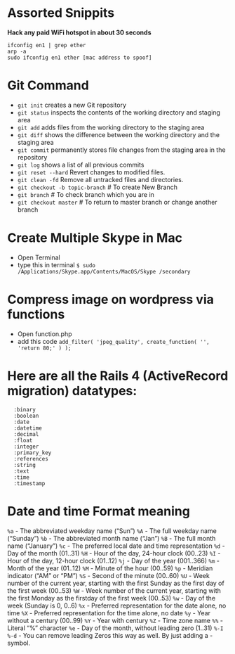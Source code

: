 # Assorted Snippits

**Hack any paid WiFi hotspot in about 30 seconds**
```
ifconfig en1 | grep ether
arp -a
sudo ifconfig en1 ether [mac address to spoof]
```

# Git Command

* `git init` creates a new Git repository
* `git status` inspects the contents of the working directory and staging area
* `git add` adds files from the working directory to the staging area
* `git diff` shows the difference between the working directory and the staging area
* `git commit` permanently stores file changes from the staging area in the repository
* `git log` shows a list of all previous commits
* `git reset --hard` Revert changes to modified files.
* `git clean -fd` Remove all untracked files and directories.
* `git checkout -b topic-branch` # To create New Branch
* `git branch` # To check branch which you are in
* `git checkout master` # To return to master branch or change another branch

# Create Multiple Skype in Mac

* Open Terminal
* type this in terminal ```$ sudo /Applications/Skype.app/Contents/MacOS/Skype /secondary```

# Compress image on wordpress via functions

* Open function.php
* add this code ```add_filter( 'jpeg_quality', create_function( '', 'return 80;' ) );```

# Here are all the Rails 4 (ActiveRecord migration) datatypes:
```
  :binary
  :boolean
  :date
  :datetime
  :decimal
  :float
  :integer
  :primary_key
  :references
  :string
  :text
  :time
  :timestamp
```

# Date and time Format meaning

`%a` - The abbreviated weekday name (“Sun”)
`%A` - The full weekday name (“Sunday”)
`%b` - The abbreviated month name (“Jan”)
`%B` - The full month name (“January”)
`%c` - The preferred local date and time representation
`%d` - Day of the month (01..31)
`%H` - Hour of the day, 24-hour clock (00..23)
`%I` - Hour of the day, 12-hour clock (01..12)
`%j` - Day of the year (001..366)
`%m` - Month of the year (01..12)
`%M` - Minute of the hour (00..59)
`%p` - Meridian indicator (“AM” or “PM”)
`%S` - Second of the minute (00..60)
`%U` - Week number of the current year, starting with the first Sunday as the first day of the first week (00..53)
`%W` - Week number of the current year, starting with the first Monday as the firstday of the first week (00..53)
`%w` - Day of the week (Sunday is 0, 0..6)
`%x` - Preferred representation for the date alone, no time
`%X` - Preferred representation for the time alone, no date
`%y` - Year without a century (00..99)
`%Y` - Year with century
`%Z` - Time zone name
`%%` - Literal “%” character
`%e` - Day of the month, without leading zero (1..31)
`%-I %-d` - You can remove leading Zeros this way as well. By just adding a - symbol.
